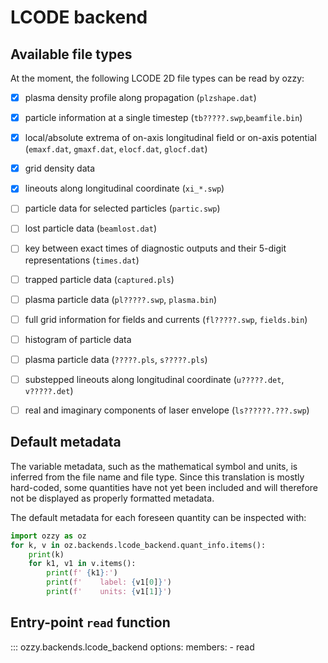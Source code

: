 # LCODE backend

## Available file types

At the moment, the following LCODE 2D file types can be read by ozzy:

- [x] plasma density profile along propagation (`plzshape.dat`)
- [x] particle information at a single timestep (`tb?????.swp`,`beamfile.bin`)
- [x] local/absolute extrema of on-axis longitudinal field or on-axis potential (`emaxf.dat`, `gmaxf.dat`, `elocf.dat`, `glocf.dat`)
- [x] grid density data
- [x] lineouts along longitudinal coordinate (`xi_*.swp`)
- [ ] particle data for selected particles (`partic.swp`) 
- [ ] lost particle data (`beamlost.dat`)
- [ ] key between exact times of diagnostic outputs and their 5-digit representations (`times.dat`)
- [ ] trapped particle data (`captured.pls`)
- [ ] plasma particle data (`pl?????.swp`, `plasma.bin`)
- [ ] full grid information for fields and currents (`fl?????.swp`, `fields.bin`)

- [ ] histogram of particle data
- [ ] plasma particle data (`?????.pls`, `s?????.pls`)
- [ ] substepped lineouts along longitudinal coordinate (`u?????.det`, `v?????.det`)
- [ ] real and imaginary components of laser envelope (`ls??????.???.swp`)

## Default metadata

The variable metadata, such as the mathematical symbol and units, is inferred from the file name and file type. Since this translation is mostly hard-coded, some quantities have not yet been included and will therefore not be displayed as properly formatted metadata.

The default metadata for each foreseen quantity can be inspected with:
```python
import ozzy as oz
for k, v in oz.backends.lcode_backend.quant_info.items():
    print(k)
    for k1, v1 in v.items():
        print(f' {k1}:')
        print(f'    label: {v1[0]}')
        print(f'    units: {v1[1]}')
```

## Entry-point `read` function

::: ozzy.backends.lcode_backend
    options:
      members:
      - read
